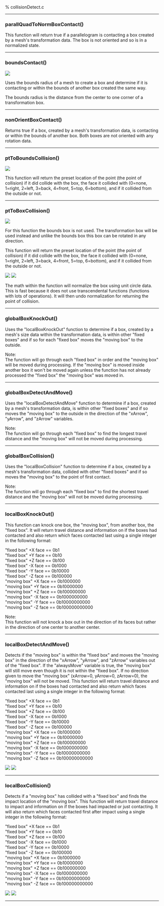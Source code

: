 % collisionDetect.c

---

### parallQuadToNormBoxContact()

This function will return true if a parallelogram is contacting a box created by a mesh's transformation data. The box is not oriented and so is in a normalized state.

---

### boundsContact()

![](bounds.png)

Uses the bounds radius of a mesh to create a box and determine if it is contacting or within the bounds of another box created the same way.  

The bounds radius is the distance from the center to one corner of a transformation box.  

---

### nonOrientBoxContact()

Returns true if a box, created by a mesh's transformation data, is contacting or within the bounds of another box. Both boxes are not oriented with any rotation data.

---

### ptToBoundsCollision()

![](ptToBoundsCollision.png)

This function will return the preset location of the point (the point of collision) if it did collide with the box, the face it collided with (0=none, 1=right, 2=left, 3=back, 4=front, 5=top, 6=bottom), and if it collided from the outside or not.

---

### ptToBoxCollision()

![](transBox.png)

For this function the bounds box is not used. The transformation box will be used instead and unlike the bounds box this box can be rotated in any direction. 

This function will return the preset location of the point (the point of collision) if it did collide with the box, the face it collided with (0=none, 1=right, 2=left, 3=back, 4=front, 5=top, 6=bottom), and if it collided from the outside or not.

![](ptToBoxCollision0.png) ![](ptToBoxCollision1.png)

The math within the function will normalize the box using unit circle data. This is fast because it does not use transcendental functions (functions with lots of operations). It will then undo normalization for returning the point of collision.

---

### globalBoxKnockOut()
Uses the "localBoxKnockOut" function to determine if a box, created by a mesh's size data within the transformation data, is within other "fixed boxes" and if so for each "fixed box" moves the "moving box" to the outside.  

Note:  
The function will go through each "fixed box" in order and the "moving box" will be moved during processing. If the "moving box" is moved inside another box it won't be moved again unless the function has not already processed the "fixed box" the "moving box" was moved in.  

---

### globalBoxDetectAndMove()
Uses the "localBoxDetectAndMove" function to determine if a box, created by a mesh's transformation data, is within other "fixed boxes" and if so moves the "moving box" to the outside in the direction of the "xArrow", "yArrow", and "zArrow" variables.  

Note:  
The function will go through each "fixed box" to find the longest travel distance and the "moving box" will not be moved during processing.  

---

### globalBoxCollision()
Uses the "localBoxCollision" function to determine if a box, created by a mesh's transformation data, collided with other "fixed boxes" and if so moves the "moving box" to the point of first contact.  

Note:  
The function will go through each "fixed box" to find the shortest travel distance and the "moving box" will not be moved during processing.  

---

### localBoxKnockOut()
This function can knock one box, the "moving box", from another box, the "fixed box". It will return travel distance and information on if the boxes had contacted and also return which faces contacted last using a single integer in the following format:  

"fixed box" +X face ==             0b1  
"fixed box" +Y face ==            0b10  
"fixed box" +Z face ==           0b100  
"fixed box" -X face ==          0b1000  
"fixed box" -Y face ==         0b10000  
"fixed box" -Z face ==        0b100000  
"moving box" +X face ==      0b1000000  
"moving box" +Y face ==     0b10000000  
"moving box" +Z face ==    0b100000000  
"moving box" -X face ==   0b1000000000  
"moving box" -Y face ==  0b10000000000  
"moving box" -Z face == 0b100000000000  

Note:  
This function will not knock a box out in the direction of its faces but rather in the direction of one center to another center.  

---

### localBoxDetectAndMove()
Detects if the "moving box" is within the "fixed box" and moves the "moving box" in the direction of the "xArrow", "yArrow", and "zArrow" variables out of the "fixed box". If the "alwaysMove" variable is true, the "moving box" will still move even though it is not within the "fixed box". If no direction given to move the "moving box" (xArrow=0, yArrow=0, zArrow=0), the "moving box" will not be moved. This function will return travel distance and information on if the boxes had contacted and also return which faces contacted last using a single integer in the following format:  

"fixed box" +X face ==             0b1  
"fixed box" +Y face ==            0b10  
"fixed box" +Z face ==           0b100  
"fixed box" -X face ==          0b1000  
"fixed box" -Y face ==         0b10000  
"fixed box" -Z face ==        0b100000  
"moving box" +X face ==      0b1000000  
"moving box" +Y face ==     0b10000000  
"moving box" +Z face ==    0b100000000  
"moving box" -X face ==   0b1000000000  
"moving box" -Y face ==  0b10000000000  
"moving box" -Z face == 0b100000000000  

![](localBoxDetectAndMove0.png) ![](localBoxDetectAndMove1.png)

---

### localBoxCollision()
Detects if a "moving box" has collided with a "fixed box" and finds the impact location of the "moving box". This function will return travel distance to impact and information on if the boxes had impacted or just contacting. It will also return which faces contacted first after impact using a single integer in the following format:  

"fixed box" +X face ==             0b1  
"fixed box" +Y face ==            0b10  
"fixed box" +Z face ==           0b100  
"fixed box" -X face ==          0b1000  
"fixed box" -Y face ==         0b10000  
"fixed box" -Z face ==        0b100000  
"moving box" +X face ==      0b1000000  
"moving box" +Y face ==     0b10000000  
"moving box" +Z face ==    0b100000000  
"moving box" -X face ==   0b1000000000  
"moving box" -Y face ==  0b10000000000  
"moving box" -Z face == 0b100000000000  

![](localBoxCollision0.png) ![](localBoxCollision1.png)

---

